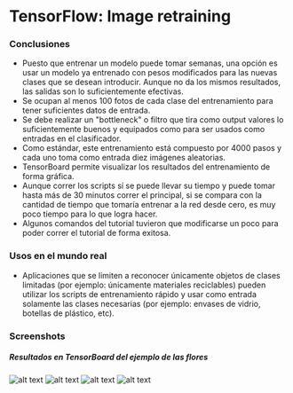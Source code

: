 # TensorFlow: Image retraining

### Conclusiones
* Puesto que entrenar un modelo puede tomar semanas, una opción es usar un modelo ya entrenado con pesos modificados para las nuevas clases que se desean introducir. Aunque no da los mismos resultados, las salidas son lo suficientemente efectivas.
* Se ocupan al menos 100 fotos de cada clase del entrenamiento para tener suficientes datos de entrada.
* Se debe realizar un "bottleneck" o filtro que tira como output valores lo suficientemente buenos y equipados como para ser usados como entradas en el clasificador.
* Como estándar, este entrenamiento está compuesto por 4000 pasos y cada uno toma como entrada diez imágenes aleatorias.
* TensorBoard permite visualizar los resultados del entrenamiento de forma gráfica.
* Aunque correr los scripts sí se puede llevar su tiempo y puede tomar hasta más de 30 minutos correr el principal, si se compara con la cantidad de tiempo que tomaría entrenar a la red desde cero, es muy poco tiempo para lo que logra hacer.
* Algunos comandos del tutorial tuvieron que modificarse un poco para poder correr el tutorial de forma exitosa.

### Usos en el mundo real
* Aplicaciones que se limiten a reconocer únicamente objetos de clases limitadas (por ejemplo: únicamente materiales reciclables) pueden utilizar los scripts de entrenamiento rápido y usar como entrada solamente las clases necesarias (por ejemplo: envases de vidrio, botellas de plástico, etc).

### Screenshots
##### Resultados en TensorBoard del ejemplo de las flores
![alt text](http://image.ibb.co/dEVgqw/Screen_Shot_2017_11_07_at_2_26_39_PM.png)
![alt text](http://image.ibb.co/jiCuAw/Screen_Shot_2017_11_07_at_2_46_15_PM.png)
![alt text](http://image.ibb.co/mxgAiG/Screen_Shot_2017_11_07_at_2_46_26_PM.png)
![alt text](https://img2.brain3.photobox.com/20493901747d8960a5b4972443bb00ab7ae0020b0d9857ef08314ef922039540bd6383c9.jpg)